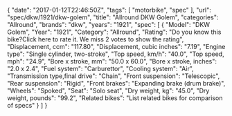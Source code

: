 {
    "date": "2017-01-12T22:46:50Z",
    "tags": [
        "motorbike",
        "spec"
    ],
    "url": "spec\/dkw\/1921\/dkw-golem",
    "title": "Allround DKW Golem",
    "categories": "Allround",
    "brands": "dkw",
    "years": "1921",
    "spec": [
        {
            "Model": "DKW Golem",
            "Year": "1921",
            "Category": "Allround",
            "Rating": "Do you know this bike?Click here to rate it. We miss 2 votes to show the rating",
            "Displacement, ccm": "117.80",
            "Displacement, cubic inches": "7.19",
            "Engine type": "Single cylinder, two-stroke",
            "Top speed, km\/h": "40.0",
            "Top speed, mph": "24.9",
            "Bore x stroke, mm": "50.0 x 60.0",
            "Bore x stroke, inches": "2.0 x 2.4",
            "Fuel system": "Carburettor",
            "Cooling system": "Air",
            "Transmission type,final drive": "Chain",
            "Front suspension": "Telescopic",
            "Rear suspension": "Rigid",
            "Front brakes": "Expanding brake (drum brake)",
            "Wheels": "Spoked",
            "Seat": "Solo seat",
            "Dry weight, kg": "45.0",
            "Dry weight, pounds": "99.2",
            "Related bikes": "List related bikes for comparison of specs"
        }
    ]
}